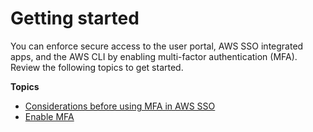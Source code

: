 # Getting started<a name="mfa-getting-started"></a>

You can enforce secure access to the user portal, AWS SSO integrated apps, and the AWS CLI by enabling multi\-factor authentication \(MFA\)\. Review the following topics to get started\.

**Topics**
+ [Considerations before using MFA in AWS SSO](mfa-considerations.md)
+ [Enable MFA](mfa-enable-how-to.md)